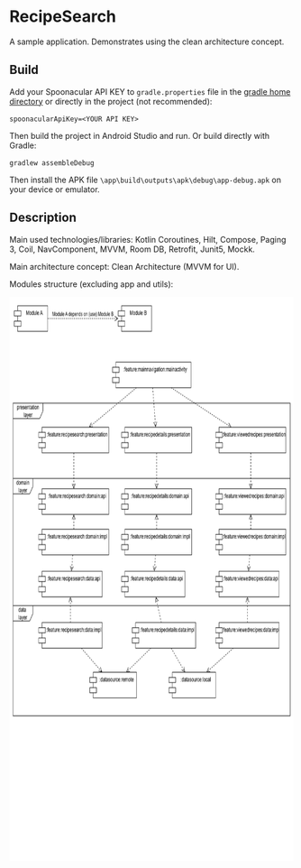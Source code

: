 # RecipeSearch

A sample application. Demonstrates using the clean architecture concept.

## Build 
Add your Spoonacular API KEY to `gradle.properties` file in the [gradle home directory](https://docs.gradle.org/current/userguide/directory_layout.html#dir:gradle_user_home) or directly in the project (not recommended):
```
spoonacularApiKey=<YOUR API KEY>
```
Then build the project in Android Studio and run. 
Or build directly with Gradle:
```
gradlew assembleDebug
```
Then install the APK file  `\app\build\outputs\apk\debug\app-debug.apk` on your device or emulator. 

## Description

Main used technologies/libraries: Kotlin Coroutines, Hilt, Compose, Paging 3, Coil, NavComponent, MVVM, Room DB, Retrofit, Junit5, Mockk.

Main architecture concept: Clean Architecture (MVVM for UI).

Modules structure (excluding app and utils):

<img height="1000" src="https://github.com/PavelSidyakin/RecipeSearch/blob/main/RecipeBook_module_diagram.png">
